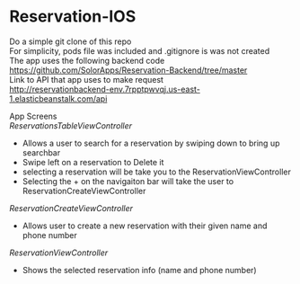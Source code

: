 # Reservation-IOS

Do a simple git clone of this repo <br>
For simplicity, pods file was included and .gitignore is was not created <br>
The app uses the following backend code https://github.com/SolorApps/Reservation-Backend/tree/master <br>
Link to API that app uses to make request <br>
http://reservationbackend-env.7rpptpwvqj.us-east-1.elasticbeanstalk.com/api <br>

App Screens<br>
*ReservationsTableViewController* <br>
* Allows a user to search for a reservation by swiping down to bring up searchbar<br>
* Swipe left on a reservation to Delete it <br>
* selecting a reservation will be take you to the ReservationViewController <br>
* Selecting the + on the navigaiton bar will take the user to ReservationCreateViewController <br>

*ReservationCreateViewController* <br>
* Allows user to create a new reservation with their given name and phone number <br>

*ReservationViewController*
* Shows the selected reservation info (name and phone number) <br>
